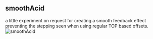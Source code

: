 
## smoothAcid
a little experiment on request for creating a smooth feedback effect preventing the stepping seen when using regular TOP based offsets.
![smoothAcid](https://github.com/wuestenarchitekten/collection/blob/master/smoothAcid/smoothAcid.jpg)
